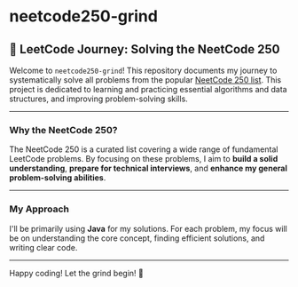 # neetcode250-grind

## 🚀 LeetCode Journey: Solving the NeetCode 250

Welcome to `neetcode250-grind`! This repository documents my journey to systematically solve all problems from the popular [NeetCode 250 list](https://neetcode.io/practice?tab=neetcode250). This project is dedicated to learning and practicing essential algorithms and data structures, and improving problem-solving skills.

---

### Why the NeetCode 250?

The NeetCode 250 is a curated list covering a wide range of fundamental LeetCode problems. By focusing on these problems, I aim to **build a solid understanding**, **prepare for technical interviews**, and **enhance my general problem-solving abilities**.

---

### My Approach

I'll be primarily using **Java** for my solutions. For each problem, my focus will be on understanding the core concept, finding efficient solutions, and writing clear code.

---

Happy coding! Let the grind begin! 🚀

